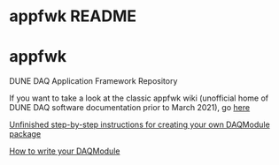 # appfwk README
# appfwk
DUNE DAQ Application Framework Repository 

If you want to take a look at the classic appfwk wiki (unofficial home of DUNE DAQ software documentation prior to March 2021), go [here](https://github.com/DUNE-DAQ/appfwk/wiki)

[Unfinished step-by-step instructions for creating your own DAQModule package](Step-by-step-instructions-for-creating-your-own-DAQModule-package-under-v2.0.0.md)

[How to write your DAQModule](How-to-write-your-DAQModule.md)

